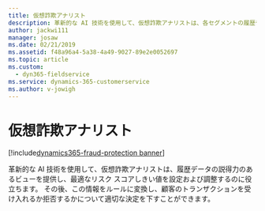 ```yaml
---
title: 仮想詐欺アナリスト
description: 革新的な AI 技術を使用して、仮想詐欺アナリストは、各セグメントの履歴データの説得力のあるビューを提供し、最適なリスク スコアしきい値を設定および調整するのに役立ちます。
author: jackwi111
manager: josaw
ms.date: 02/21/2019
ms.assetid: f48a96a4-5a38-4a49-9027-89e2e0052697
ms.topic: article
ms.custom:
  - dyn365-fieldservice
ms.service: dynamics-365-customerservice
ms.author: v-jowigh
---
```

#  <a name="virtual-fraud-analyst"></a>仮想詐欺アナリスト
[!include[dynamics365-fraud-protection banner](../../../includes/dynamics365-fraud-protection.md)]






革新的な AI 技術を使用して、仮想詐欺アナリストは、履歴データの説得力のあるビューを提供し、最適なリスク スコアしきい値を設定および調整するのに役立ちます。 その後、この情報をルールに変換し、顧客のトランザクションを受け入れるか拒否するかについて適切な決定を下すことができます。
